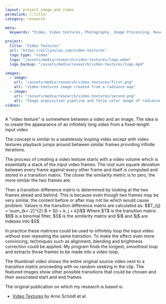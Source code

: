 ```yaml
---
layout: project_image_and_vimeo
permalink: /:title/
category: research

meta:
  keywords: "Video, Video textures, Photography, Image Processing, Research, Computational Photography"

project:
  title: "Video Textures"
  url: "https://willynolan.com/video-textures"
  logo_type: "video"
  logo: "/assets/media/research/video-textures/logo.webm"
  logo_backup: "/assets/media/research/video-textures/logo.mp4"

images:
  - image:
    url: "/assets/media/research/video-textures/first.png"
    alt: "video-textures image created from a radiance map"
  - image:
    url: "/assets/media/research/video-textures/second.png"
    alt: "Image acquisition pipeline and false color image of radiance map"
videos:
---
```

<p>
A "video texture" is somewhere between a video and an image.
The idea is to create the appearance of an infinitely long video from a fixed-length input video
</p>

<p>  
The concept is similar to a seamlessly looping video except with video textures playback jumps around between similar 
frames providing infinite iterations.
</p>

<p>
The process of creating a video texture starts with a video volume which is essentially a stack of the input video frames.
The root sum square deviation between every frame against every other frame and itself is computed and stored in 
a transition matrix. The closer the similarity metric is to zero, the more similar the two frames are.
</p>

<p>
Then a transition difference matrix is determined by looking at the two frames ahead and behind.  This is because 
even though two frames may be very similar, the content before or after may not be which would cause problem. Values 
is the transition difference matrix are calculated as:
$$T_{ij} = \sum_{k=-2}^{2} B * S[i + k, j + k])$$
Where $T$ is the transition matrix $B$ is a binomial filter, $S$ is the similarity matrix and $i$ and $j$ are indexes into $S$.
</p>

<p>
In practice these matrices could be used to infinitely loop the input video without ever repeating the same transition.
To make the effect even more convincing, techniques such as alignment, blending and brightness correction could be applied.
My program finds the longest, smoothest loop and extracts those frames to be made into a video loop.
</p>

<p>
The thumbnail video shows the entire original source video next to a transition matrix proceeding with no random seeking
in the clip. The featured images show other possible transitions that could be chosen and their associated start and end 
frames.
</p>

<p>
The original publication on which my research is based is:
<ul>
    <li>
        <a href="https://dl.acm.org/doi/10.1145/344779.345012">Video Textures</a> by Arno Sch&ouml;dl et al.
    </li>
</ul>
